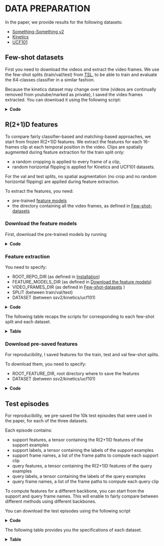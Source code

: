 # DATA PREPARATION

In the paper, we provide results for the following datasets:
* [Something-Something v2](https://developer.qualcomm.com/software/ai-datasets/something-something)
* [Kinetics](https://www.deepmind.com/open-source/kinetics)
* [UCF101](https://www.crcv.ucf.edu/data/UCF101.php)

## Few-shot datasets

First you need to download the videos and extract the video frames.
We use the few-shot splits (train/val/test) from 
[TSL](https://github.com/xianyongqin/few-shot-video-classification/data), to be able to train and
evaluate the 64-classes classifier in a similar fashion.

Because the kinetics dataset may change over time (videos are continually removed from 
youtube/marked as private), I saved the video frames extracted. You can download it using the 
following script:

<details>
  <summary> <b> Code </b> </summary>

```
VIDEO_FRAMES_DIR=<your_path>
mkdir ${VIDEO_FRAMES_DIR}
DATASET=kinetics
VIDEO_FRAMES_DATASET_DIR=${VIDEO_FRAMES_DIR}/${DATASET}
mkdir ${VIDEO_FRAMES_DATASET_DIR}
cd ${VIDEO_FRAMES_DATASET_DIR}

for SPLIT in train val test classification_val
do
    wget http://ptak.felk.cvut.cz/personal/bertrjul/temporal_matching/data/few_shot_splits/kinetics/${SPLIT}.tar.gz
    tar -xzf ${SPLIT}.tar.gz
    rm -r ${SPLIT}.tar.gz
done
```
</details>


## R(2+1)D features

To compare fairly classifier-based and matching-based approaches, we start from frozen R(2+1)D 
features. We extract the features for each 16-frames clip at each temporal position in the video.
Clips are spatially augmented during feature extraction for the train split only:
  * a random cropping is applied to every frame of a clip, 
  * random horizontal flipping is applied for Kinetics and UCF101 datasets. 

For the val and test splits, no spatial augmentation (no crop and no random horizontal flipping)
are applied during feature extraction.
  
To extract the features, you need:
* pre-trained [feature models](#download-the-feature-models) 
* the directory containing all the video frames, as defined in [Few-shot-datasets](#few-shot-datasets) 

### Download the feature models
First, download the pre-trained models by running
<details>
  <summary> <b> Code </b> </summary>

```
FEATURE_MODELS_DIR=<your_path>
mkdir ${FEATURE_MODELS_DIR}
cd ${FEATURE_MODELS_DIR}

wget http://ptak.felk.cvut.cz/personal/bertrjul/temporal_matching/models/classification_pretraining/r21d34_pretrained_sports1m_trained_kinetics.pth
wget http://ptak.felk.cvut.cz/personal/bertrjul/temporal_matching/models/classification_pretraining/r21d34_pretrained_sports1m_trained_ssv2_no_hf.pth
wget http://ptak.felk.cvut.cz/personal/bertrjul/temporal_matching/models/classification_pretraining/r21d34_pretrained_sports1m_trained_ucf101.pth
```
</details>


### Feature extraction
You need to specify:
* ROOT_REPO_DIR (as defined in [Installation](https://github.com/jbertrand89/temporal_matching/#installation))
* FEATURE_MODELS_DIR (as defined in [Download the feature models](#download-the-feature-models))
* VIDEO_FRAMES_DIR (as defined in [Few-shot-datasets](#few-shot-datasets) )
* SPLIT (between train/val/test)
* DATASET (between ssv2/kinetics/ucf101)

<details>
  <summary> <b> Code </b> </summary>

```
ROOT_REPO_DIR=<your_repo_dir>
FEATURE_MODELS_DIR=<your_path>
VIDEO_FRAMES_DIR=<your_path>  # input video frames directory
FEATURE_DIR=<your_path>  # output feature directory
SPLIT=test
DATASET=kinetics

VIDEO_FRAMES_DATASET_DIR=${VIDEO_FRAMES_DIR}/${DATASET}
FEATURE_DATASET_DIR=${FEATURE_DIR}/${DATASET}
mkdir ${FEATURE_DATASET_DIR}
LOG_DIR=${ROOT_REPO_DIR}/feature_extraction_logs
mkdir ${LOG_DIR}
PRETRAIN_FILENAME=${FEATURE_MODELS_DIR}/r21d34_pretrained_sports1m_trained_kinetics.pth

TEMPORAL_MATCHING_REPO_DIR=${ROOT_REPO_DIR}/temporal_matching
cd ${TEMPORAL_MATCHING_REPO_DIR}
source ENV/bin/activate

python -u feature_extraction.py \
--input_dataset_dir ${VIDEO_FRAMES_DATASET_DIR} \
--output_dataset_dir ${FEATURE_DATASET_DIR} \
--log_dir ${LOG_DIR} \
--dataset ${DATASET} \
--split ${SPLIT} \
--manual_seed 5 \
--pretrain_path ${PRETRAIN_FILENAME} \
--n_threads 16 \
--r2plus1d_n_classes_pretrain 64 
```
</details>

The following table recaps the scripts for corresponding to each few-shot split and each dataset.
<details>
  <summary> <b> Table </b> </summary>

<table>
  <thead>
    <tr style="text-align: right;">
      <th>Dataset</th>
      <th>script train</th>
      <th>script val</th>
      <th>script test </th>
    </tr>
  </thead>
  <tbody>
    <tr>
      <th>ssv2</th>
      <td><a href="http://ptak.felk.cvut.cz/personal/bertrjul/temporal_matching/scripts/feature_extraction/ssv2/extract_feature_train.sh">script_train</a></td>
      <td><a href="http://ptak.felk.cvut.cz/personal/bertrjul/temporal_matching/scripts/feature_extraction/ssv2/extract_feature_val.sh">script_val</a></td>
      <td><a href="http://ptak.felk.cvut.cz/personal/bertrjul/temporal_matching/scripts/feature_extraction/ssv2/extract_feature_test.sh">script_test</a></td>
    </tr>
    <tr>
      <th>kinetics</th>
      <td><a href="http://ptak.felk.cvut.cz/personal/bertrjul/temporal_matching/scripts/feature_extraction/kinetics/extract_feature_train.sh">script_train</a></td>
      <td><a href="http://ptak.felk.cvut.cz/personal/bertrjul/temporal_matching/scripts/feature_extraction/kinetics/extract_feature_val.sh">script_val</a></td>
      <td><a href="http://ptak.felk.cvut.cz/personal/bertrjul/temporal_matching/scripts/feature_extraction/kinetics/extract_feature_test.sh">script_test</a></td>
    </tr>
    <tr>
      <th>ucf101</th>
            <td><a href="http://ptak.felk.cvut.cz/personal/bertrjul/temporal_matching/scripts/feature_extraction/ucf101/extract_feature_train.sh">script_train</a></td>
      <td><a href="http://ptak.felk.cvut.cz/personal/bertrjul/temporal_matching/scripts/feature_extraction/ucf101/extract_feature_val.sh">script_val</a></td>
      <td><a href="http://ptak.felk.cvut.cz/personal/bertrjul/temporal_matching/scripts/feature_extraction/ucf101/extract_feature_test.sh">script_test</a></td>
    </tr>
  </tbody>
</table>
</details>


### Download pre-saved features

For reproducibility, I saved features for the train, test and val few-shot splits.

To download them, you need to specify:
* ROOT_FEATURE_DIR, root directory where to save the features
* DATASET (between ssv2/kinetics/ucf101)

<details>
  <summary> <b> Code </b> </summary>

```
ROOT_FEATURE_DIR=<your_path>
DATASET=ssv2

FEATURE_DATASET_DIR=${ROOT_FEATURE_DIR}/${DATASET}
mkdir ${FEATURE_DATASET_DIR}
cd ${FEATURE_DATASET_DIR}

for SPLIT in val test train
do
    wget http://ptak.felk.cvut.cz/personal/bertrjul/temporal_matching/data/feature_saved/ssv2/${SPLIT}.tar.gz 
    tar -xzf ${SPLIT}.tar.gz 
    rm -r ${SPLIT}.tar.gz 
done
```
</details>


## Test episodes

For reproducibility, we pre-saved the 10k test episodes that were used in the paper, for each of the
three datasets. 

Each episode contains:
* support features, a tensor containing the R(2+1)D features of the support examples
* support labels, a tensor containing the labels of the support examples
* support frame names, a list of the frame paths to compute each support clip
* query features, a tensor containing the R(2+1)D features of the query examples
* query labels, a tensor containing the labels of the query examples
* query frame names, a list of the frame paths to compute each query clip

To compute features for a different backbone, you can start from the support and query frame names. 
This will enable to fairly compare between different methods using different backbones.

You can download the test episodes using the following script

<details>
  <summary> <b> Code </b> </summary>

```
ROOT_TEST_EPISODE_DIR=<your_path>
mkdir ${ROOT_TEST_EPISODE_DIR}
cd ${ROOT_TEST_EPISODE_DIR}

for DATASET in ssv2 kinetics ucf101
do
    DATASET_TEST_EPISODE_DIR=${ROOT_TEST_EPISODE_DIR}/${DATASET}
    mkdir ${DATASET_TEST_EPISODE_DIR}
    cd ${DATASET_TEST_EPISODE_DIR}
    
    wget http://ptak.felk.cvut.cz/personal/bertrjul/temporal_matching/data/test_episodes/${DATASET}/${DATASET}_w5_s1.tar.gz
    tar -xzf ${DATASET}_w5_s1.tar.gz
    rm -r ${DATASET}_w5_s1.tar.gz
    
    wget http://ptak.felk.cvut.cz/personal/bertrjul/temporal_matching/data/test_episodes/${DATASET}/${DATASET}_w5_s5.tar.gz
    tar -xzf ${DATASET}_w5_s5.tar.gz
    rm -r ${DATASET}_w5_s5.tar.gz
done
```
</details>

The following table provides you the specifications of each dataset.
<details>
  <summary> <b> Table </b> </summary>

<table>
  <thead>
    <tr style="text-align: right;">
      <th>Dataset</th>
      <th>Backbone</th>
      <th>#shot</th>
      <th>#classes (way) </th>
      <th>Episode count</th>
      <th>Episodes</th>
    </tr>
  </thead>
  <tbody>
    <tr>
      <th>ssv2</th>
      <th>R2+1D</th>
      <th>1</th>
      <th>5</th>
      <th>10000</th>
      <td><a href="http://ptak.felk.cvut.cz/personal/bertrjul/temporal_matching/data/test_episodes/ssv2/ssv2_w5_s1.tar.gz">ssv2_w5_s1</a></td>
    </tr>
    <tr>
      <th>ssv2</th>
      <th>R2+1D</th>
      <th>5</th>
      <th>5</th>
      <th>10000</th>
      <td><a href="http://ptak.felk.cvut.cz/personal/bertrjul/temporal_matching/data/test_episodes/ssv2/ssv2_w5_s5.tar.gz">ssv2_w5_s5</a></td>
    </tr>
    <tr>
      <th>kinetics</th>
      <th>R2+1D</th>
      <th>1</th>
      <th>5</th>
      <th>10000</th>
      <td><a href="http://ptak.felk.cvut.cz/personal/bertrjul/temporal_matching/data/test_episodes/kinetics/kinetics_w5_s1.tar.gz">kinetics_w5_s1</a></td>
    </tr>
    <tr>
      <th>kinetics</th>
      <th>R2+1D</th>
      <th>5</th>
      <th>5</th>
      <th>10000</th>
      <td><a href="http://ptak.felk.cvut.cz/personal/bertrjul/temporal_matching/data/test_episodes/kinetics/kinetics_w5_s5.tar.gz">kinetics_w5_s5</a></td>
    </tr>
    <tr>
      <th>ucf101</th>
      <th>R2+1D</th>
      <th>1</th>
      <th>5</th>
      <th>10000</th>
      <td><a href="http://ptak.felk.cvut.cz/personal/bertrjul/temporal_matching/data/test_episodes/ucf101/ucf101_w5_s1.tar.gz">ucf101_w5_s1</a></td>
    </tr>
    <tr>
      <th>ucf101</th>
      <th>R2+1D</th>
      <th>5</th>
      <th>5</th>
      <th>10000</th>
      <td><a href="http://ptak.felk.cvut.cz/personal/bertrjul/temporal_matching/data/test_episodes/ucf101/ucf101_w5_s5.tar.gz">ucf101_w5_s5</a></td>
    </tr>

  </tbody>
</table>
</details>